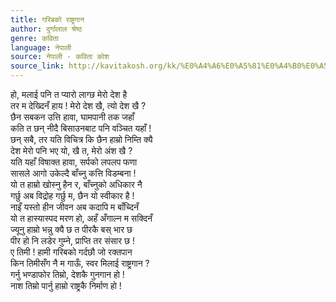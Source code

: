 ```yaml
---
title: गरिबको राष्ट्रगान
author: दुर्गालाल श्रेष्ठ
genre: कविता
language: नेपाली
source: नेपाली - कविता कोश
source_link: http://kavitakosh.org/kk/%E0%A4%A6%E0%A5%81%E0%A4%B0%E0%A5%8D%E0%A4%97%E0%A4%BE%E0%A4%B2%E0%A4%BE%E0%A4%B2_%E0%A4%B6%E0%A5%8D%E0%A4%B0%E0%A5%87%E0%A4%B7%E0%A5%8D%E0%A4%A0
---
```


हो, मलाई पनि त प्यारो लाग्छ मेरो देश है  
तर म देख्दिनँ हाय ! मेरो देश खै, त्यो देश खै ?  
छैन सबकन उत्ति हावा, घामपानी तक जहाँ  
कति त छन् नीदै बिसाउनबाट पनि वञ्चित यहाँ !  
छन् सबै, तर यति विचित्र कि छैन हाम्रो निम्ति क्यै  
देश मेरो पनि भए यो, खै त, मेरो अंश खै ?  
यति यहाँ विषाक्त हावा, सर्पको लपलप फणा  
सासले आगो उकेल्दै बाँच्नु कत्ति विडम्बना !  
यो त हाम्रो खोस्नु हैन र, बाँच्नुको अधिकार नै  
गर्छु अब विद्रोह गर्छु म, छैन यो स्वीकार है !  
नाइँ यस्तो हीन जीवन अब कदापि म बाँच्दिनँ  
यो त हास्यास्पद मरण हो, अहँ अँगाल्न म सक्दिनँ  
ज्यूनु हाम्रो भन्नु क्यै छ त पीरकै बस् भार छ  
पीर हो नि लडेर गुम्ने, प्राप्ति तर संसार छ !  
ए तिमी ! हामी गरिबको गर्दछौ जो रक्तपान  
किन तिमीसँग नै म गाऊँ, स्वर मिलाई राष्ट्रगान ?  
गर्नु भण्डाफोर तिम्रो, देशकै गुनगान हो !  
नाश तिम्रो पार्नु हाम्रो राष्ट्रकै निर्माण हो !
